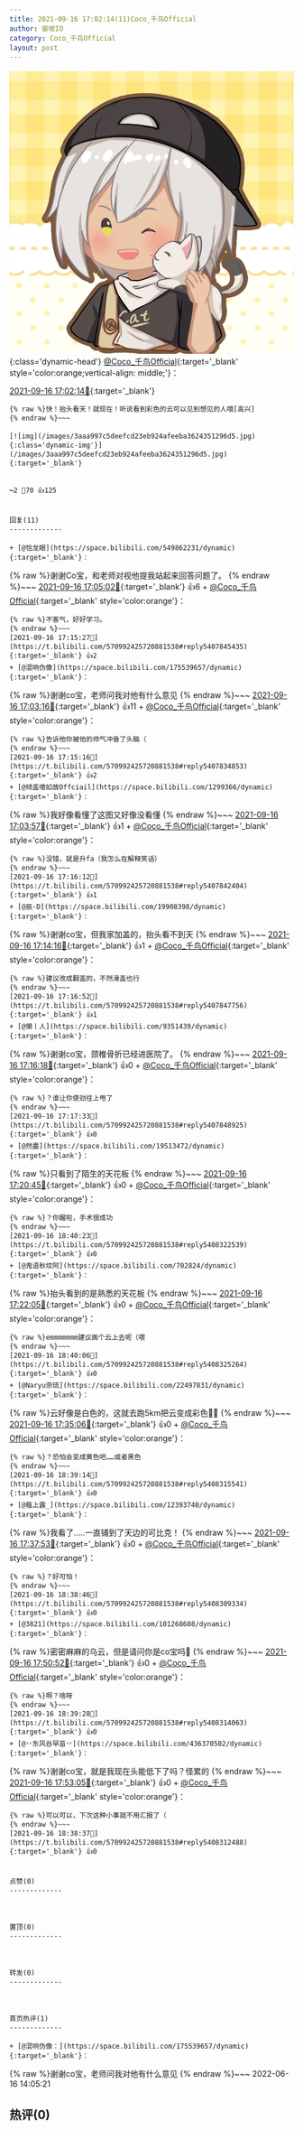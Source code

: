 ```yaml
---
title: 2021-09-16 17:02:14(11)Coco_千鸟Official
author: 御坂IO
category: Coco_千鸟Official
layout: post
---
```


![img](/images/85e485bc0dbd0cde4d15f24d7cffe9704618ad10.jpg){:class='dynamic-head'}
[@Coco_千鸟Official](https://space.bilibili.com/1891728206/dynamic){:target='_blank' style='color:orange;vertical-align: middle;'}：

[2021-09-16 17:02:14🔗](https://t.bilibili.com/570992425720881538){:target='_blank'}

~~~
{% raw %}快！抬头看天！就现在！听说看到彩色的云可以见到想见的人哦[高兴]
{% endraw %}~~~

[![img](/images/3aaa997c5deefcd23eb924afeeba3624351296d5.jpg){:class='dynamic-img'}](/images/3aaa997c5deefcd23eb924afeeba3624351296d5.jpg){:target='_blank'}


↪️2 💬70 👍125


回复(11)
-------------

+ [@恰龙眼](https://space.bilibili.com/549862231/dynamic){:target='_blank'}：
~~~
{% raw %}谢谢Co宝，和老师对视他提我站起来回答问题了。
{% endraw %}~~~
[2021-09-16 17:05:02🔗](https://t.bilibili.com/570992425720881538#reply5407788953){:target='_blank'} 👍6
    + [@Coco_千鸟Official](https://space.bilibili.com/1891728206/dynamic){:target='_blank' style='color:orange'}：
~~~
{% raw %}不客气，好好学习。
{% endraw %}~~~
[2021-09-16 17:15:27🔗](https://t.bilibili.com/570992425720881538#reply5407845435){:target='_blank'} 👍2
+ [@混响伪像](https://space.bilibili.com/175539657/dynamic){:target='_blank'}：
~~~
{% raw %}谢谢co宝，老师问我对他有什么意见
{% endraw %}~~~
[2021-09-16 17:03:16🔗](https://t.bilibili.com/570992425720881538#reply5407790768){:target='_blank'} 👍11
    + [@Coco_千鸟Official](https://space.bilibili.com/1891728206/dynamic){:target='_blank' style='color:orange'}：
~~~
{% raw %}告诉他你被他的帅气冲昏了头脑（
{% endraw %}~~~
[2021-09-16 17:15:16🔗](https://t.bilibili.com/570992425720881538#reply5407834853){:target='_blank'} 👍2
+ [@倾盖噫如故Offciail](https://space.bilibili.com/1299366/dynamic){:target='_blank'}：
~~~
{% raw %}我好像看懂了这图又好像没看懂
{% endraw %}~~~
[2021-09-16 17:03:57🔗](https://t.bilibili.com/570992425720881538#reply5407791875){:target='_blank'} 👍1
    + [@Coco_千鸟Official](https://space.bilibili.com/1891728206/dynamic){:target='_blank' style='color:orange'}：
~~~
{% raw %}没错，就是升fa（我怎么在解释笑话）
{% endraw %}~~~
[2021-09-16 17:16:12🔗](https://t.bilibili.com/570992425720881538#reply5407842404){:target='_blank'} 👍1
+ [@辰-D](https://space.bilibili.com/19908398/dynamic){:target='_blank'}：
~~~
{% raw %}谢谢co宝，但我家加盖的，抬头看不到天
{% endraw %}~~~
[2021-09-16 17:14:16🔗](https://t.bilibili.com/570992425720881538#reply5407829196){:target='_blank'} 👍1
    + [@Coco_千鸟Official](https://space.bilibili.com/1891728206/dynamic){:target='_blank' style='color:orange'}：
~~~
{% raw %}建议改成翻盖的，不然滑盖也行
{% endraw %}~~~
[2021-09-16 17:16:52🔗](https://t.bilibili.com/570992425720881538#reply5407847756){:target='_blank'} 👍1
+ [@懒丨人](https://space.bilibili.com/9351439/dynamic){:target='_blank'}：
~~~
{% raw %}谢谢co宝，颈椎骨折已经进医院了。
{% endraw %}~~~
[2021-09-16 17:16:18🔗](https://t.bilibili.com/570992425720881538#reply5407846810){:target='_blank'} 👍0
    + [@Coco_千鸟Official](https://space.bilibili.com/1891728206/dynamic){:target='_blank' style='color:orange'}：
~~~
{% raw %}？谁让你使劲往上甩了
{% endraw %}~~~
[2021-09-16 17:17:33🔗](https://t.bilibili.com/570992425720881538#reply5407848925){:target='_blank'} 👍0
+ [@然盡](https://space.bilibili.com/19513472/dynamic){:target='_blank'}：
~~~
{% raw %}只看到了陌生的天花板
{% endraw %}~~~
[2021-09-16 17:20:45🔗](https://t.bilibili.com/570992425720881538#reply5407868486){:target='_blank'} 👍0
    + [@Coco_千鸟Official](https://space.bilibili.com/1891728206/dynamic){:target='_blank' style='color:orange'}：
~~~
{% raw %}？你醒啦，手术很成功
{% endraw %}~~~
[2021-09-16 18:40:23🔗](https://t.bilibili.com/570992425720881538#reply5408322539){:target='_blank'} 👍0
+ [@鬼语秋坟阿](https://space.bilibili.com/702824/dynamic){:target='_blank'}：
~~~
{% raw %}抬头看到的是熟悉的天花板
{% endraw %}~~~
[2021-09-16 17:22:05🔗](https://t.bilibili.com/570992425720881538#reply5407872467){:target='_blank'} 👍0
    + [@Coco_千鸟Official](https://space.bilibili.com/1891728206/dynamic){:target='_blank' style='color:orange'}：
~~~
{% raw %}emmmmmmm建议画个云上去呢（喂
{% endraw %}~~~
[2021-09-16 18:40:06🔗](https://t.bilibili.com/570992425720881538#reply5408325264){:target='_blank'} 👍0
+ [@Naryu奈琉](https://space.bilibili.com/22497831/dynamic){:target='_blank'}：
~~~
{% raw %}云好像是白色的，这就去跑5km把云变成彩色😤😤
{% endraw %}~~~
[2021-09-16 17:35:06🔗](https://t.bilibili.com/570992425720881538#reply5407945065){:target='_blank'} 👍0
    + [@Coco_千鸟Official](https://space.bilibili.com/1891728206/dynamic){:target='_blank' style='color:orange'}：
~~~
{% raw %}？恐怕会变成黄色吧……或者黑色
{% endraw %}~~~
[2021-09-16 18:39:14🔗](https://t.bilibili.com/570992425720881538#reply5408315541){:target='_blank'} 👍0
+ [@薤上露_](https://space.bilibili.com/12393740/dynamic){:target='_blank'}：
~~~
{% raw %}我看了.....一直铺到了天边的可比克！
{% endraw %}~~~
[2021-09-16 17:37:53🔗](https://t.bilibili.com/570992425720881538#reply5407953665){:target='_blank'} 👍0
    + [@Coco_千鸟Official](https://space.bilibili.com/1891728206/dynamic){:target='_blank' style='color:orange'}：
~~~
{% raw %}？好可怕！
{% endraw %}~~~
[2021-09-16 18:38:46🔗](https://t.bilibili.com/570992425720881538#reply5408309334){:target='_blank'} 👍0
+ [@3821](https://space.bilibili.com/101268608/dynamic){:target='_blank'}：
~~~
{% raw %}密密麻麻的乌云，但是请问你是co宝吗🤔
{% endraw %}~~~
[2021-09-16 17:50:52🔗](https://t.bilibili.com/570992425720881538#reply5408027220){:target='_blank'} 👍0
    + [@Coco_千鸟Official](https://space.bilibili.com/1891728206/dynamic){:target='_blank' style='color:orange'}：
~~~
{% raw %}啊？啥呀
{% endraw %}~~~
[2021-09-16 18:39:28🔗](https://t.bilibili.com/570992425720881538#reply5408314063){:target='_blank'} 👍0
+ [@丷东风谷早苗丷](https://space.bilibili.com/436370502/dynamic){:target='_blank'}：
~~~
{% raw %}谢谢co宝，就是我现在头能低下了吗？怪累的
{% endraw %}~~~
[2021-09-16 17:53:05🔗](https://t.bilibili.com/570992425720881538#reply5408033595){:target='_blank'} 👍0
    + [@Coco_千鸟Official](https://space.bilibili.com/1891728206/dynamic){:target='_blank' style='color:orange'}：
~~~
{% raw %}可以可以，下次这种小事就不用汇报了（
{% endraw %}~~~
[2021-09-16 18:38:37🔗](https://t.bilibili.com/570992425720881538#reply5408312488){:target='_blank'} 👍0


点赞(0)
-------------



置顶(0)
-------------



转发(0)
-------------



首页热评(1)
-------------

+ [@混响伪像：](https://space.bilibili.com/175539657/dynamic){:target='_blank'}：
~~~
{% raw %}谢谢co宝，老师问我对他有什么意见
{% endraw %}~~~
2022-06-16 14:05:21


热评(0)
-------------




